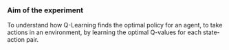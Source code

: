 ### Aim of the experiment

To understand how Q-Learning finds the optimal policy for an agent, to take actions in an environment, by learning the optimal Q-values for each state-action pair.